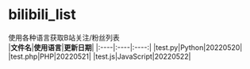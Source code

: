 # bilibili_list
使用各种语言获取B站关注/粉丝列表  
|**文件名**|**使用语言**|**更新日期**|
|:----|:----|:----:|
|test.py|Python|20220520|
|test.php|PHP|20220521|
|test.js|JavaScript|20220522|
